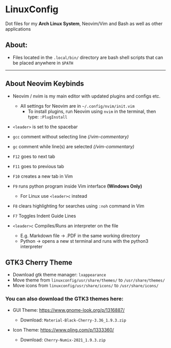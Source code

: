 # LinuxConfig
Dot files for my **Arch Linux System**, Neovim/Vim and Bash as well as other applications

## About:
- Files located in the `.local/bin/` directory are bash shell scripts that can be placed anywhere in `$PATH`

--------------------------

## About Neovim Keybinds
- Neovim / nvim is my main editor with updated plugins and configs etc.
  - All settings for Neovim are in `~/.config/nvim/init.vim`
	- To install plugins, run Neovim using `nvim` in the terminal, then type: `:PlugInstall`

- `<leader>` is set to the spacebar
- `gcc` comment without selecting line *(/vim-commentary)*
- `gc` comment while line(s) are selected *(/vim-commentary)*
- `F12` goes to next tab
- `F11` goes to previous tab
- `F10` creates a new tab in Vim
- `F9` runs python program inside Vim interface **(Windows Only)**
	- For Linux use `<leader>c` instead
- `F8` clears highlighting for searches using `:noh` command in Vim
- `F7` Toggles Indent Guide Lines
- `<leader>c` Compiles/Runs an interpreter on the file 
	- E.g. Markdown file -> .PDF in the same working directory
	- Python -> opens a new st terminal and runs with the python3 interpreter

## GTK3 Cherry Theme
- Download gtk theme manager: `lxappearance`
- Move theme from `linuxconfig/usr/share/themes/` to `/usr/share/themes/`
- Move icons from `linuxconfig/usr/share/icons/` to `/usr/share/icons/`

### You can also download the GTK3 themes here: 
- GUI Theme: https://www.gnome-look.org/p/1316887/
		
	- Download: `Material-Black-Cherry-3.36_1.9.3.zip`

- Icon Theme: https://www.pling.com/p/1333360/

	- Download: `Cherry-Numix-2021_1.9.3.zip`
